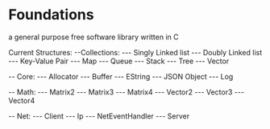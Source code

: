 # Foundations

a general purpose free software library written in C

Current Structures:
--Collections:
--- Singly Linked list
--- Doubly Linked list
--- Key-Value Pair
--- Map
--- Queue
--- Stack
--- Tree
--- Vector

-- Core:
--- Allocator
--- Buffer
--- EString
--- JSON Object
--- Log

-- Math:
--- Matrix2
--- Matrix3
--- Matrix4
--- Vector2
--- Vector3
--- Vector4

-- Net:
--- Client
--- Ip
--- NetEventHandler
--- Server
